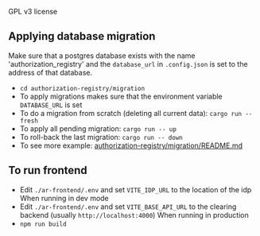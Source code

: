 GPL v3 license

## Applying database migration
Make sure that a postgres database exists with the name 'authorization_registry' and the `database_url` in `.config.json` is set to the address of that database.
- `cd authorization-registry/migration`
- To apply migrations makes sure that the environment variable `DATABASE_URL` is set
- To do a migration from scratch (deleting all current data): `cargo run -- fresh`
- To apply all pending migration: `cargo run -- up`
- To roll-back the last migration: `cargo run -- down`
- To see more example: [authorization-registry/migration/README.md](./authorization-registry/migration/README.md)

## To run frontend
- Edit `./ar-frontend/.env` and set `VITE_IDP_URL` to the location of the idp
When running in dev mode
- Edit `./ar-frontend/.env` and set `VITE_BASE_API_URL` to the clearing backend (usually `http://localhost:4000`)
When running in production
- `npm run build`